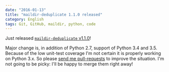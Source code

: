 ```yaml
---
date: "2016-01-13"
title: "maildir-deduplicate 1.1.0 released"
category: English
tags: Git, GitHub, maildir, python, code
---
```


Just released [`maildir-deduplicate`
v1.1.0](https://pypi.python.org/pypi/maildir-deduplicate/1.1.0)!

Major change is, in addition of Python 2.7, support of Python 3.4 and 3.5.
Because of the low unit-test coverage I'm not certain it is properly working on
Python 3.x. So please [send me
pull-requests](https://github.com/kdeldycke/maildir-deduplicate) to improve the
situation. I'm not going to be picky: I'll be happy to merge them right away!
